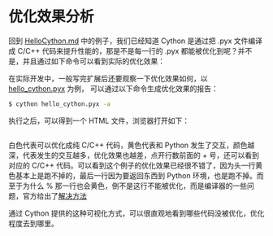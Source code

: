 # 优化效果分析

回到 [HelloCython.md](https://github.com/hsxhr-10/Blog/blob/master/Cython/(2)HelloCython.md#1-%E7%BC%96%E5%86%99-cython-%E4%BB%A3%E7%A0%81) 中的例子，我们已经知道 Cython 是通过把 .pyx 文件编译成 C/C++ 代码来提升性能的，那是不是每一行的 .pyx 都能被优化到呢？并不是，并且通过如下命令可以看到实际的优化效果：

在实际开发中，一般写完扩展后还要观察一下优化效果如何，以 [hello_cython.pyx](https://github.com/hsxhr-10/Blog/blob/master/Cython/(2)HelloCython.md#1-%E7%BC%96%E5%86%99-cython-%E4%BB%A3%E7%A0%81) 为例，
可以通过以下命令生成优化效果的报告：

```bash
$ cython hello_cython.pyx -a
```

执行之后，可以得到一个 HTML 文件，浏览器打开如下：

![]()

白色代表可以优化成纯 C/C++ 代码，黄色代表和 Python 发生了交互，颜色越深，代表发生的交互越多，优化效果也越差，点开行数前面的 + 号，还可以看到对应的 C/C++ 代码。可以看到这个例子的优化效果已经很不错了，因为头一行黄色基本上是跑不掉的，最后一行因为要返回东西到 Python 环境，也是跑不掉。而至于为什么 % 那一行也会黄色，倒不是这行不能被优化，而是编译器的一些问题，官方给出了[解决方法](https://cython.readthedocs.io/en/latest/src/userguide/source_files_and_compilation.html#compiler-directives)

通过 Cython 提供的这种可视化方式，可以很直观地看到哪些代码没被优化，优化程度去到哪里。